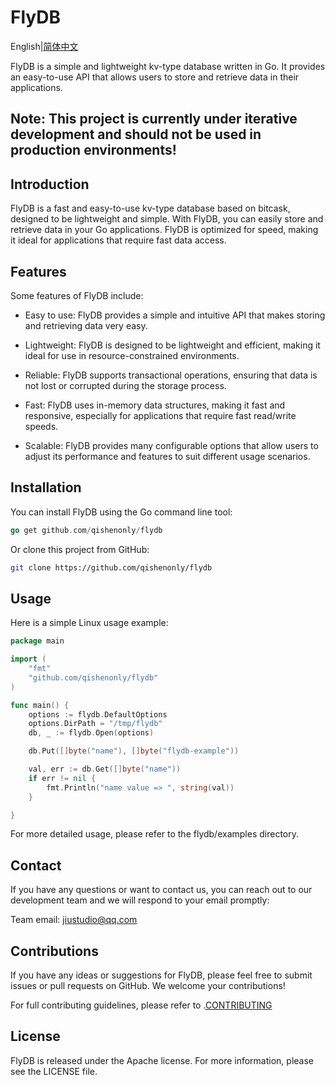 # FlyDB

English|[简体中文](https://github.com/qishenonly/flydb/blob/master/README_CN.md)

FlyDB is a simple and lightweight kv-type database written in Go. It provides an easy-to-use API that allows users to store and retrieve data in their applications.

## **Note**: This project is currently under iterative development and should not be used in production environments!

## Introduction

FlyDB is a fast and easy-to-use kv-type database based on bitcask, designed to be lightweight and simple. With FlyDB, you can easily store and retrieve data in your Go applications. FlyDB is optimized for speed, making it ideal for applications that require fast data access.

## Features

Some features of FlyDB include:

- Easy to use: FlyDB provides a simple and intuitive API that makes storing and retrieving data very easy.

- Lightweight: FlyDB is designed to be lightweight and efficient, making it ideal for use in resource-constrained environments.
- Reliable: FlyDB supports transactional operations, ensuring that data is not lost or corrupted during the storage process.
- Fast: FlyDB uses in-memory data structures, making it fast and responsive, especially for applications that require fast read/write speeds.
- Scalable: FlyDB provides many configurable options that allow users to adjust its performance and features to suit different usage scenarios.

## Installation

You can install FlyDB using the Go command line tool:

```go
go get github.com/qishenonly/flydb
```

Or clone this project from GitHub:

```bash
git clone https://github.com/qishenonly/flydb
```

## Usage

Here is a simple Linux usage example:

```go
package main

import (
	"fmt"
	"github.com/qishenonly/flydb"
)

func main() {
	options := flydb.DefaultOptions
	options.DirPath = "/tmp/flydb"
	db, _ := flydb.Open(options)

	db.Put([]byte("name"), []byte("flydb-example"))

	val, err := db.Get([]byte("name"))
	if err != nil {
		fmt.Println("name value => ", string(val))
	}

}
```

For more detailed usage, please refer to the flydb/examples directory.

## Contact

If you have any questions or want to contact us, you can reach out to our development team and we will respond to your email promptly:

Team email: jiustudio@qq.com

## Contributions

If you have any ideas or suggestions for FlyDB, please feel free to submit issues or pull requests on GitHub. We welcome your contributions!

For full contributing guidelines, please refer to .[CONTRIBUTING](https://github.com/qishenonly/flydb/blob/master/CONTRIBUTING.md)

## License

FlyDB is released under the Apache license. For more information, please see the LICENSE file.